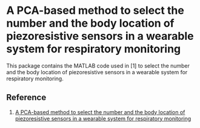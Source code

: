# A PCA-based method to select the number and the body location of piezoresistive sensors in a wearable system for respiratory monitoring

This package contains the MATLAB code used in [1] to select the number and the body location of piezoresistive sensors in a wearable system for respiratory monitoring.

## Reference
1. [A PCA-based method to select the number and the body location of piezoresistive sensors in a wearable system for respiratory monitoring](https://ieeexplore.ieee.org/abstract/document/9285299)